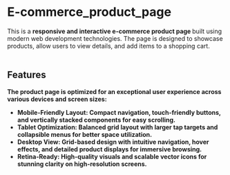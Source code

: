 # E-commerce_product_page
This is a <strong>responsive and interactive e-commerce product page
</strong> built using modern web development technologies. The page is designed to showcase products, allow users to view details, and add items to a shopping cart.<br><br>
## Features
<b>The product page is optimized for an exceptional user experience across various devices and screen sizes:<b><br>
- **Mobile-Friendly Layout:** Compact navigation, touch-friendly buttons, and vertically stacked components for easy scrolling.<br>
- **Tablet Optimization:** Balanced grid layout with larger tap targets and collapsible menus for better space utilization.<br>
- **Desktop View:** Grid-based design with intuitive navigation, hover effects, and detailed product displays for immersive browsing.<br>
- **Retina-Ready:** High-quality visuals and scalable vector icons for stunning clarity on high-resolution screens.